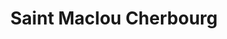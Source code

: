 ---
title: "Saint Maclou Cherbourg"
url: /cherbourg-en-cotentin/saint-maclou-cherbourg/
shop: Raumausstattung
---
